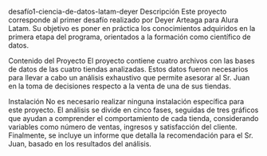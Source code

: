 desafío1-ciencia-de-datos-latam-deyer
Descripción
Este proyecto corresponde al primer desafío realizado por Deyer Arteaga para Alura Latam. Su objetivo es poner en práctica los conocimientos adquiridos en la primera etapa del programa, orientados a la formación como científico de datos.

Contenido del Proyecto
El proyecto contiene cuatro archivos con las bases de datos de las cuatro tiendas analizadas. Estos datos fueron necesarios para llevar a cabo un análisis exhaustivo que permite asesorar al Sr. Juan en la toma de decisiones respecto a la venta de una de sus tiendas.

Instalación
No es necesario realizar ninguna instalación específica para este proyecto.
El análisis se divide en cinco fases, seguidas de tres gráficos que ayudan a comprender el comportamiento de cada tienda, considerando variables como número de ventas, ingresos y satisfacción del cliente.
Finalmente, se incluye un informe que detalla la recomendación para el Sr. Juan, basado en los resultados del análisis. 


